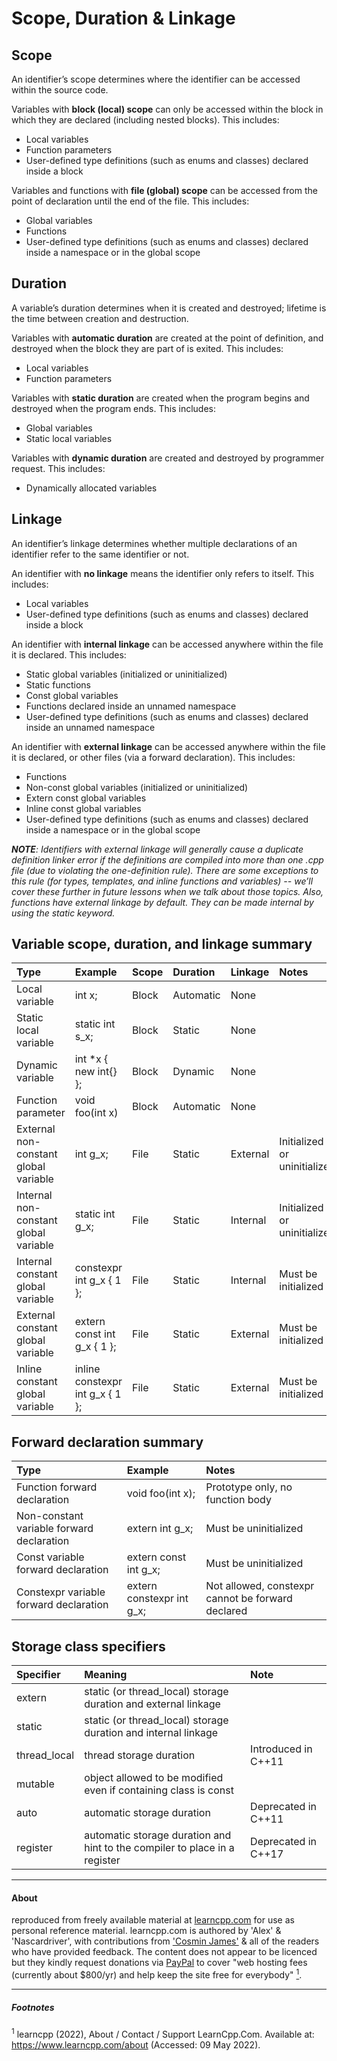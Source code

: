 # Scope, Duration & Linkage

## Scope

An identifier’s scope determines where the identifier can be accessed within the source code.

Variables with **block (local) scope** can only be accessed within the block in which they are declared (including nested blocks). This includes:
- Local variables
- Function parameters
- User-defined type definitions (such as enums and classes) declared inside a block

Variables and functions with **file (global) scope** can be accessed from the point of declaration until the end of the file. This includes:
- Global variables
- Functions
- User-defined type definitions (such as enums and classes) declared inside a namespace or in the global scope

## Duration

A variable’s duration determines when it is created and destroyed; lifetime is the time between creation and destruction.

Variables with **automatic duration** are created at the point of definition, and destroyed when the block they are part of is exited. This includes:
- Local variables
- Function parameters

Variables with **static duration** are created when the program begins and destroyed when the program ends. This includes:
- Global variables
- Static local variables

Variables with **dynamic duration** are created and destroyed by programmer request. This includes:
- Dynamically allocated variables

## Linkage

An identifier’s linkage determines whether multiple declarations of an identifier refer to the same identifier or not.

An identifier with **no linkage** means the identifier only refers to itself. This includes:
- Local variables
- User-defined type definitions (such as enums and classes) declared inside a block

An identifier with **internal linkage** can be accessed anywhere within the file it is declared. This includes:
- Static global variables (initialized or uninitialized)
- Static functions
- Const global variables
- Functions declared inside an unnamed namespace
- User-defined type definitions (such as enums and classes) declared inside an unnamed namespace

An identifier with **external linkage** can be accessed anywhere within the file it is declared, or other files (via a forward declaration). This includes:
- Functions
- Non-const global variables (initialized or uninitialized)
- Extern const global variables
- Inline const global variables
- User-defined type definitions (such as enums and classes) declared inside a namespace or in the global scope

*__NOTE__: Identifiers with external linkage will generally cause a duplicate definition linker error if the definitions are compiled into more than one .cpp file (due to violating the one-definition rule). There are some exceptions to this rule (for types, templates, and inline functions and variables) -- we’ll cover these further in future lessons when we talk about those topics. Also, functions have external linkage by default. They can be made internal by using the static keyword.*

## Variable scope, duration, and linkage summary

| Type                                  | Example                           | Scope | Duration  | Linkage   | Notes |
|:----                                  |:-------                           |:----- |:--------  |:-------   |:----- |
| Local variable                        | int x;	                        | Block | Automatic | None      |       |
| Static local variable                 | static int s_x;                   | Block | Static    | None      |	    |
| Dynamic variable                      | int *x { new int{} };             | Block | Dynamic   | None      |       |
| Function parameter	                | void foo(int x)                   | Block	| Automatic	| None      |       |
| External non-constant global variable | int g_x;                          | File	| Static	| External	| Initialized or uninitialized |
| Internal non-constant global variable	| static int g_x;	                | File	| Static	| Internal	| Initialized or uninitialized |
| Internal constant global variable	    | constexpr int g_x { 1 };          | File	|Static     | Internal  | Must be initialized |
| External constant global variable     | extern const int g_x { 1 };       | File	| Static	| External	| Must be initialized |
| Inline constant global variable	    | inline constexpr int g_x { 1 };   | File	|Static	    |External	| Must be initialized |

## Forward declaration summary

| Type                                      | Example                   | Notes |
|:----                                      |:-------                   |:----- |
| Function forward declaration              | void foo(int x);          | Prototype only, no function body |
| Non-constant variable forward declaration | extern int g_x;           | Must be uninitialized |
| Const variable forward declaration        | extern const int g_x;     | Must be uninitialized |
| Constexpr variable forward declaration    | extern constexpr int g_x; | Not allowed, constexpr cannot be forward declared |

## Storage class specifiers

| Specifier     | Meaning                                                                   | Note  |
|:---------     |:-------                                                                   |:----  |
| extern        | static (or thread_local) storage duration and external linkage            |	
| static        | static (or thread_local) storage duration and internal linkage            |	
| thread_local  | thread storage duration                                                   | Introduced in C++11
| mutable       | object allowed to be modified even if containing class is const           |	
| auto          | automatic storage duration                                                | Deprecated in C++11
| register      |automatic storage duration and hint to the compiler to place in a register | Deprecated in C++17

---

#### About
reproduced from freely available material at [learncpp.com](https://www.learncpp.com/cpp-tutorial/scope-duration-and-linkage-summary/) for use as personal reference material. learncpp.com is authored by 'Alex' & 'Nascardriver', with contributions from ['Cosmin James'](https://github.com/cppjames) & all of the readers who have provided feedback. The content does not appear to be licenced but they kindly request donations via [PayPal](https://www.paypal.com/webapps/shoppingcart?flowlogging_id=f361001c74732&mfid=1652086716151_f361001c74732#/checkout/openButton) to cover "web hosting fees (currently about $800/yr) and help keep the site free for everybody" <a href="#footnote1"><sup>1</sup></a>.

---

##### Footnotes

<sup id="footnote1">1</sup> learncpp (2022), About / Contact / Support LearnCpp.Com. Available at: https://www.learncpp.com/about (Accessed: 09 May 2022).